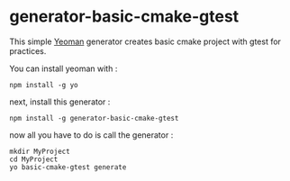 # generator-basic-cmake-gtest

This simple [Yeoman](https://yeoman.io/) generator creates basic cmake project with gtest for practices.

You can install yeoman with :

```
npm install -g yo
```

next, install this generator : 

```
npm install -g generator-basic-cmake-gtest
```

now all you have to do is call the generator : 

```
mkdir MyProject
cd MyProject
yo basic-cmake-gtest generate
```
